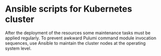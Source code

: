 # Ansible scripts for Kubernetes cluster

After the deployment of the resources some maintenance tasks must be applied regularly. To prevent
awkward Pulumi command module invocation sequences, use Ansible to maintain the cluster nodes at the
operating system level.
